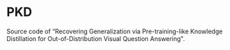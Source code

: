 # PKD

Source code of “Recovering Generalization via Pre-training-like Knowledge Distillation for Out-of-Distribution Visual Question Answering".
